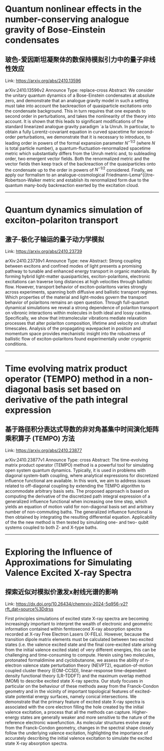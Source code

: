 # Quantum nonlinear effects in the number-conserving analogue gravity of Bose-Einstein condensates

## 玻色-爱因斯坦凝聚体的数保持模拟引力中的量子非线性效应

Link: https://arxiv.org/abs/2410.13596

arXiv:2410.13596v2 Announce Type: replace-cross 
Abstract: We consider the unitary quantum dynamics of a Bose-Einstein condensates at absolute zero, and demonstrate that an analogue gravity model in such a setting must take into account the backreaction of quasiparticle excitations onto the condensate background. This in turn requires that one expands to second order in perturbations, and takes the nonlinearity of the theory into account. It is shown that this leads to significant modifications of the standard linearized analogue gravity paradigm \`a la Unruh. In particular, to obtain a fully Lorentz-covariant equation in curved spacetime for second-order perturbations, we demonstrate that it is necessary to introduce, to leading order in powers of the formal expansion parameter $N^{-1/2}$ (where $N$ is total particle number), a quantum-fluctuation-renormalized spacetime metric which substantially differs from the Unruh metric and, to subleading order, two emergent vector fields. Both the renormalized metric and the vector fields then keep track of the backreaction of the quasiparticles onto the condensate up to the order in powers of $N^{-1/2}$ considered. Finally, we apply our formalism to an analogue-cosmological Friedmann-Lema\^{i}tre-Robertson-Walker metric and establish its renormalized form due to the quantum many-body backreaction exerted by the excitation cloud.


---
# Quantum dynamics simulation of exciton-polariton transport

## 激子-极化子输运的量子动力学模拟

Link: https://arxiv.org/abs/2410.23739

arXiv:2410.23739v1 Announce Type: new 
Abstract: Strong coupling between excitons and confined modes of light presents a promising pathway to tunable and enhanced energy transport in organic materials. By forming hybrid light-matter quasiparticles, exciton-polaritons, electronic excitations can traverse long distances at high velocities through ballistic flow. However, transport behavior of exciton-polaritons varies strongly across experiments, spanning both diffusive and ballistic transport regimes. Which properties of the material and light-modes govern the transport behavior of polaritons remains an open question. Through full-quantum dynamical simulations we reveal a strong dependence of polariton transport on vibronic interactions within molecules in both ideal and lossy cavities. Specifically, we show that intramolecular vibrations mediate relaxation processes that alter polariton composition, lifetime and velocity on ultrafast timescales. Analysis of the propagating wavepacket in position and momentum space provides mechanistic insight into the robustness of ballistic flow of exciton-polaritons found experimentally under cryogenic conditions.


---
# Time evolving matrix product operator (TEMPO) method in a non-diagonal basis set based on derivative of the path integral expression

## 基于路径积分表达式导数的非对角基集中时间演化矩阵乘积算子 (TEMPO) 方法

Link: https://arxiv.org/abs/2410.23877

arXiv:2410.23877v1 Announce Type: cross 
Abstract: The time-evolving matrix product operator (TEMPO) method is a powerful tool for simulating open system quantum dynamics. Typically, it is used in problems with diagonal system-bath coupling, where analytical expressions for discretized influence functional are available. In this work, we aim to address issues related to off-diagonal coupling by extending the TEMPO algorithm to accommodate arbitrary basis sets. The proposed approach is based on computing the derivative of the discretized path integral expression of a generalized influence functional when increasing one time step, which yields an equation of motion valid for non-diagonal basis set and arbitrary number of non-commuting baths. The generalized influence functional is then obtained by integrating the resulting differential equation. Applicability of the the new method is then tested by simulating one- and two- qubit systems coupled to both Z- and X-type baths.


---
# Exploring the Influence of Approximations for Simulating Valence Excited X-ray Spectra

## 探索近似对模拟价激发x射线光谱的影响

Link: https://dx.doi.org/10.26434/chemrxiv-2024-5q956-v2?rft_dat=source%3Ddrss

First principles simulations of excited state X-ray spectra are becoming increasingly important to interpret the wealth of electronic and geometric information contained within femtosecond X-ray absorption spectra recorded at X-ray Free Electron Lasers (X-FELs). However, because the transition dipole matrix elements must be calculated between two excited states (i.e. the valence excited state and the final core-excited state arising from the initial valence excited state) of very different energies, this can be challenging and time-consuming to compute. Herein using two molecules, protonated formaldimine and cyclobutanone, we assess the ability of n-electron valence state perturbation theory (NEVPT2), equation-of-motion coupled cluster theory (EOM-CCSD), linear-response time-dependent density functional theory (LR-TDDFT) and the maximum overlap method (MOM) to describe excited state X-ray spectra. Our study focuses in particular on the behaviour of these methods away from the Franck-Condon geometry and in the vicinity of important topological features of excited-state potential energy surfaces, namely conical intersections. We demonstrate that the primary feature of excited state X-ray spectra is associated with the core electron filling the hole created by the initial valence excitation, a process that all the methods can capture. Higher-energy states are generally weaker and more sensitive to the nature of the reference electronic wavefunction. As molecular structures evolve away from the Franck-Condon geometry, changes in the spectral shape closely follow the underlying valence excitation, highlighting the importance of accurately describing the initial valence excitation to simulate the excited state X-ray absorption spectra.

